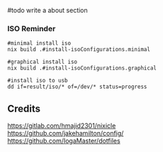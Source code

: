#todo write a about section

### ISO Reminder

```
#minimal install iso
nix build .#install-isoConfigurations.minimal

#graphical install iso
nix build .#install-isoConfigurations.graphical

#install iso to usb
dd if=result/iso/* of=/dev/* status=progress
```

## Credits

https://gitlab.com/hmajid2301/nixicle
https://github.com/jakehamilton/config/
https://github.com/IogaMaster/dotfiles
